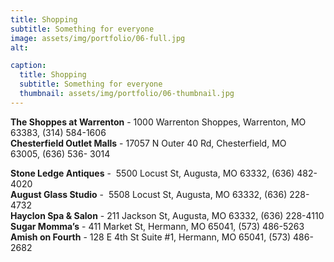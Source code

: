```yaml
---
title: Shopping
subtitle: Something for everyone
image: assets/img/portfolio/06-full.jpg
alt: 

caption:
  title: Shopping
  subtitle: Something for everyone
  thumbnail: assets/img/portfolio/06-thumbnail.jpg
---
```

**The Shoppes at Warrenton** - 1000 Warrenton Shoppes, Warrenton, MO 63383, (314)
584-1606<br>
**Chesterfield Outlet Malls** - 17057 N Outer 40 Rd, Chesterfield, MO 63005, (636) 536-
3014<br>

**Stone Ledge Antiques** -  5500 Locust St, Augusta, MO 63332, (636) 482-4020
<br>
**August Glass Studio** -  5508 Locust St, Augusta, MO 63332, (636) 228-4732
<br>
**Hayclon Spa &amp; Salon** - 211 Jackson St, Augusta, MO 63332, (636) 228-4110
<br>
**Sugar Momma’s** - 411 Market St, Hermann, MO 65041, (573) 486-5263
<br>
**Amish on Fourth** - 128 E 4th St Suite #1, Hermann, MO 65041, (573) 486-2682

